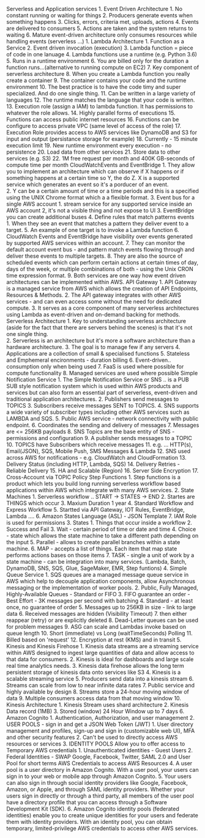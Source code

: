 Serverless and Application services
        1. Event Driven Architecture
            1.  No constant running or waiting for things
            2.  Producers generate events when something happens
            3.  Clicks, errors, criteria met, uploads, actions
            4.  Events are delivered to consumers
            5.  Actions are taken and the system returns to waiting
            6.  Mature event-driven architecture only consumes resources while handling events (serverless ...)
        1. Lambda Architecture
            1.  Function as a Service
            2.  Event driven invocation (execution)
            3.  Lambda function = piece of code in one lanuage
            4.  Lambda functions use a runtime (e.g. Python 3.6)
            5.  Runs in a runtime environment
            6.  You are billed only for the duration a function runs...(alternative to running compute on EC2)
            7.  Key component of serverless architecture
            8.  When you create a Lambda function you really create a container
            9.  The container contains your code and the runtime environment
            10.  The best practice is to have the code timy and super specialized. And do one single thing.
            11.  Can be written in a large variety of languages
            12.  The runtime matches the language that your code is written.
            13.  Execution role (assign a IAM) to lambda function.  It has permissions to whatever the role allows.
            14.  Highly parallel forms of executions
            15.  Functions can access public internet resources
            16.  Functions can be configure to access private VPC (same level of access of the role)
            17.  Execution Role provides access to AWS services like DynamoDB and S3 for input and output (persistance storage for example)
            18.   Currently - 15 minute execution limit
            19.  New runtime environment every execution - no persistence
            20.  Load data from other services
            21.  Store data to other services (e.g. S3)
            22.  1M free request per month and 400K GB-seconds of compute time per month
        CloudWatchEvents and EventBridge
            1.  They allow you to implement an architecture which can observe if X happens or if something happens at a certain time so Y, the do Z.  X is a supported service which generates an event so it's a porducer of an event.  
            2.  Y can be a certain amount of time or a time periods and this is a specified using the UNIX Chrome format which a a flexible format.
            3.  Event bus for a single AWS account
                 1.  stream service for any supported service inside an AWS account
                2,  it's not a visible thing and not expose to UI
                3.  EventBridge you can create additional buses
            4.  Define rules that match patterns events 
                1.  When they see an event that matches a pattern they deliver event to a target.
            5.  An example of one target is to invoke a Lambda function
            6.  CloudWatch Events and EventBridge have visibility over events generated by supported AWS services within an account.
            7.  They can monitor the default account event bus - and pattern match events flowing through and deliver these events to multiple targets.
            8.  They are also the source of scheduled events which can perform certain actions at certain times of day, days of the week, or multiple combinations of both - using the Unix CRON time expression format.
            9.  Both services are one way how event driven architectures can be implemented within AWS.
        API Gateway
            1.  API Gateway is a managed service from AWS which allows the creation of API Endpoints, Resources & Methods.
            2.  The API gateway integrates with other AWS services - and can even access some without the need for dedicated compute.
            3.  It serves as a core component of many serverless architectures using Lambda as event-driven and on-demand backing for methods.
        Serverless Architecture
            1.  Key to understanding serverless architecture (aside for the fact that there are servers behind the scenes) is that it's not one single thing.  
            2.  Serverless is an architecture but it's more a software architecture than a hardware architecture.
            3.  The goal is to manage few if any servers
            4.  Applications are a collection of small & specialised functions
            5.  Stateless and Emphemeral encironments - duration billing
            6.  Event-driven.. consumption only when being used
            7.  FaaS is used where possible for compute functionality
            8.  Managed services are used where possible
        Simple Notification Service
            1.  The Simple Notification Service or SNS .. is a PUB SUB style notification system which is used within AWS products and services but can also form an essential part of serverless, event-driven and traditional application architectures.
            2.  Publishers send messages to TOPICS
            3.  Subscribers receive messages SENT to TOPICS.
            4.  SNS supports a wide variety of subscriber types including other AWS services such as LAMBDA and SQS.
            5.  Public AWS service - network connectivity with public endpoint.
            6.  Coordinates the sending and delivery of messages
            7.  Messages are <= 256KB payloads
            8.  SNS Topics are the base entity of SNS - permissions and configuration
            9.  A publisher sends messages to a TOPIC
            10.  TOPICS have Subscribers which receive messages
            11.  e.g. ... HTTP(s), Email(JSON), SQS, Mobile Push, SMS Messages & Lambda
            12.  SNS used across AWS for notifications - e.g. CloudWatch and CloudFormation
            13.  Delivery Status (including HTTP, Lambda, SQS)
            14.  Delivery Retries - Reliable Delivery
            15.  HA and Scalable (Region)
            16.  Server Side Encryption
            17.  Cross-Account via TOPIC Policy
        Step Functions
            1.  Step functions is a product which lets you build long running serverless workflow based applications within AWS which integrate with many AWS services.
            2.  State Machines
                1.  Serverless workflow .. START -> STATES -> END
                2.  Startes are THINGS which occur
                3.  Maxium Duration 1 year
                4.  Standard Workflow and Express Workflow
                5.  Startted via API Gateway, IOT Rules, EventBridge, Lambda ....
                6.  Amazon States Language (ASL) - JSON Template
                7.  IAM Role is used for permissions
            3.  States
                1.  Things that occur inside a workflow
                2.  Success and Fail
                3.  Wait -  certain period of time or date and time
                4.  Choice - state which allows the state machine to take a different path depending on the input
                5.  Parallel -  allows to create parallel branches within a state machine.
                6. MAP - accepts a list of things.  Each item that map state performs actions bases on those items
                7. TASK - single a unit of work by a state machine -  can be integration into many services. (Lambda, Batch, DynamoDB, SNS, SQS, Glue, SageMaker, EMR, Step funtions)
            4.  Simple Queue Service
                1.  SQS queues are a managed message queue service in AWS which help to decouple application components, allow Asynchronous messaging or the implementation of worker pools.
                2.  Public, Fully Managed, Highly-Available Queues -  Standard or FIFO
                3.  FIFO guarantee an order - Best Effort - 3K messages per second with batching
                4.  Standard - at least once, no guarantee of order
                5.  Messages up to 256KB in size - link to large data
                6.  Received messages are hidden (Visibility Timeout) 
                7.  then either reappear (retry) or are explicitly deleted
                8.  Dead-Letter queues can be used for problem messages
                9.  ASG can scale and Lambdas invoke based on queue length
                10.  Short (immediate) vs Long (waitTimeSeconds) Polling
                11.  Billed based on 'request'
                12.  Encryption at rest (KMS) and in transit
            5.  Kinesis and Kinesis Firehose
                1.  Kinesis data streams are a streaming service within AWS designed to ingest large quantities of data and allow access to that data for consumers.
                2.  Kinesis is ideal for dashboards and large scale real time analytics needs.
                3.  Kinesis data firehose allows the long term persistent storage of kinesis data onto services like S3
                4.  Kinesis is a scalable streaming service
                5.  Producers send data into a kinesis stream
                6.  Streams can scale from low to near infinite data rates
                7.  Public service and highly available by design
                8.  Streams store a 24-hour moving window of data
                9.  Multiple consumers access data from that moving window
                10.  Kinesis Architecture
                    1.  Kinesis Stream uses shard architecture
                    2.  Kinesis Data record (1MB)
                    3.  Stored (window) 24 Hour Window up to 7 days
            6.  Amazon Cognito
                1.  Authentication, Authorization, and user management
                2.  USER POOLS - sign in and get a JSON Web Token (JWT)
                    1.  User directory management and profiles, sign-up and sign in (customizable web UI), MFA and other security features
                    2.  Can't be used to directly access AWS resources or services
                3.  IDENTITY POOLS Allow you to offer access to Temporary AWS credentials
                    1.  Unauthenticated identities - Guest Users
                    2.  Federal Identities - SWAP Google, Facebook, Twitter, SAML 2.0 and User Pool for short terms AWS Credentials to access AWS Resources
                4.  A user pool is a user directory in Amazon Cognito. With a user pool, your users can sign in to your web or mobile app through Amazon Cognito.
                5.  Your users can also sign in through social identity providers like Google, Facebook, Amazon, or Apple, and through SAML identity providers. Whether your users sign in directly or through a third party, all members of the user pool have a directory profile that you can access through a Software Development Kit (SDK).
                6.  Amazon Cognito identity pools (federated identities) enable you to create unique identities for your users and federate them with identity providers. With an identity pool, you can obtain temporary, limited-privilege AWS credentials to access other AWS services. 










        


